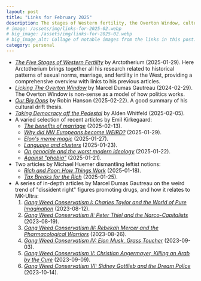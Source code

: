 ```yaml
---
layout: post
title: "Links for February 2025"
description: The stages of Western fertility, the Overton Window, cultural drift, democracy, rich people, dissident right figures promoting drugs, and more.
# image: /assets/img/links-for-2025-02.webp
# big_image: /assets/img/links-for-2025-02.webp
# big_image_alt: Collage of notable images from the links in this post.
category: personal
---
```


- _[The Five Stages of Western Fertility](https://arctotherium.substack.com/p/the-five-stages-of-western-fertility)_ by Arctotherium (2025-01-29). Here Arctotherium brings together all his research related to historical patterns of sexual norms, marriage, and fertility in the West, providing a comprehensive overview with links to his previous articles.
- _[Licking The Overton Window](https://mgautreau.substack.com/p/licking-the-overton-window)_ by Marcel Dumas Gautreau (2024-02-29). The Overton Window is non-sense as a model of how politics works.
- _[Our Big Oops](https://www.overcomingbias.com/p/our-big-oops)_ by Robin Hanson (2025-02-22). A good summary of his cultural drift thesis.
- _[Taking Democracy off the Pedestal](https://www.aporiamagazine.com/p/taking-democracy-off-the-pedestal)_ by Alden Whitfeld (2025-02-05).
- A varied selection of recent articles by Emil Kirkegaard:
  - _[The benefits of marriage](https://www.emilkirkegaard.com/p/the-benefits-of-marriage)_ (2025-02-13).
  - _[Why did NW Europeans become WEIRD?](https://www.emilkirkegaard.com/p/why-did-nw-europeans-become-weird)_ (2025-01-29).
  - _[Elon's meme magic](https://www.emilkirkegaard.com/p/elons-meme-magic)_ (2025-01-27).
  - _[Language and clusters](https://www.emilkirkegaard.com/p/language-and-clusters)_ (2025-01-23).
  - _[On genocide and the worst modern ideology](https://www.emilkirkegaard.com/p/on-genocide-and-the-worst-modern)_ (2025-01-22).
  - _[Against "phobia"](https://www.emilkirkegaard.com/p/against-phobia)_ (2025-01-21).
- Two articles by Michael Huemer dismantling leftist notions:
  - _[Rich and Poor: How Things Work](https://fakenous.substack.com/p/rich-and-poor-how-things-work)_ (2025-01-18).
  - _[Tax Breaks for the Rich](https://fakenous.substack.com/p/tax-breaks-for-the-rich)_ (2025-01-25).
- A series of in-depth articles by Marcel Dumas Gautreau on the weird trend of "dissident right" figures promoting drugs, and how it relates to MK-Ultra:
  1. _[Gang Weed Conservatism I: Charles Taylor and the World of Pure Imagination](https://mgautreau.substack.com/p/gang-weed-conservatism-i-charles)_ (2023-08-12).
  2. _[Gang Weed Conservatism II: Peter Thiel and the Narco-Capitalists](https://mgautreau.substack.com/p/gang-weed-conservatism-ii-peter-thiel)_ (2023-08-19).
  3. _[Gang Weed Conservatism III: Rebekah Mercer and the Pharmacological Warriors](https://mgautreau.substack.com/p/gang-weed-conservatism-iii-rebekah)_ (2023-08-26).
  4. _[Gang Weed Conservatism IV: Elon Musk, Grass Toucher](https://mgautreau.substack.com/p/gang-weed-conservatism-iv-elon-musk)_ (2023-09-03).
  5. _[Gang Weed Conservatism V: Christian Angermayer, Killing an Arab by the Cure](https://mgautreau.substack.com/p/gang-weed-conservatism-v-christian)_ (2023-09-09).
  6. _[Gang Weed Conservatism VI: Sidney Gottlieb and the Dream Police](https://mgautreau.substack.com/p/gang-weed-conservatism-vi-sidney)_ (2023-10-14).
